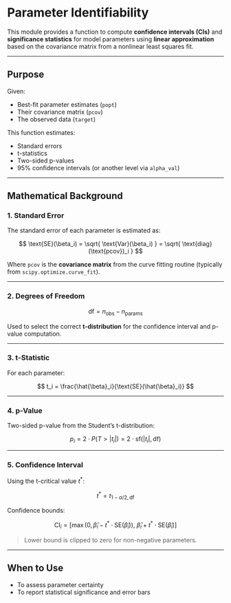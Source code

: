 # Parameter Identifiability

This module provides a function to compute **confidence intervals (CIs)** and **significance statistics** for model
parameters using **linear approximation** based on the covariance matrix from a nonlinear least squares fit.

---

## Purpose

Given:

- Best-fit parameter estimates (`popt`)
- Their covariance matrix (`pcov`)
- The observed data (`target`)

This function estimates:

- Standard errors
- t-statistics
- Two-sided p-values
- 95% confidence intervals (or another level via `alpha_val`)

---

## Mathematical Background

### 1. **Standard Error**

The standard error of each parameter is estimated as:

$$
\text{SE}(\beta_i) = \sqrt{ \text{Var}(\beta_i) } = \sqrt{ \text{diag}(\text{pcov})_i }
$$

Where `pcov` is the **covariance matrix** from the curve fitting routine (typically from `scipy.optimize.curve_fit`).

---

### 2. **Degrees of Freedom**

$$
\text{df} = n_{\text{obs}} - n_{\text{params}}
$$

Used to select the correct **t-distribution** for the confidence interval and p-value computation.

---

### 3. **t-Statistic**

For each parameter:

$$
t_i = \frac{\hat{\beta}_i}{\text{SE}(\hat{\beta}_i)}
$$

---

### 4. **p-Value**

Two-sided p-value from the Student’s t-distribution:

$$
p_i = 2 \cdot P(T > |t_i|) = 2 \cdot \text{sf}(|t_i|, \text{df})
$$

---

### 5. **Confidence Interval**

Using the t-critical value $t^*$:

$$
t^* = t_{1 - \alpha/2, \text{df}}
$$

Confidence bounds:

$$
\text{CI}_i = \left[ \max\left(0, \hat{\beta}_i - t^* \cdot \text{SE}(\hat{\beta}_i)\right),\ \hat{\beta}_i + t^* \cdot \text{SE}(\hat{\beta}_i) \right]
$$

> Lower bound is clipped to zero for non-negative parameters.

---

## When to Use

- To assess parameter certainty
- To report statistical significance and error bars
